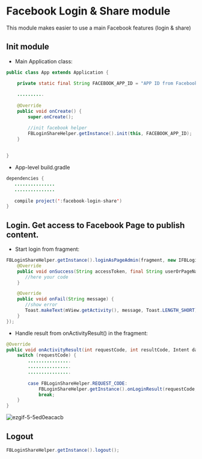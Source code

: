 # Facebook Login & Share module
This module makes easier to use a main Facebook features (login &amp; share)

## Init module

* Main Application class:
```java
public class App extends Application {

    private static final String FACEBOOK_APP_ID = "APP ID from Facebook Developer Console";
    
    ..........
    
    @Override
    public void onCreate() {
        super.onCreate();

        //init facebook helper
        FBLoginShareHelper.getInstance().init(this, FACEBOOK_APP_ID);
    }
    
  
}
```

* App-level build.gradle
```java
dependencies {
   ...............
   ...............
   
   compile project(':facebook-login-share')
}
```


## Login. Get access to Facebook Page to publish content.

* Start login from fragment:
```java
FBLoginShareHelper.getInstance().loginAsPageAdmin(fragment, new IFBLoginShareHelper.IFBLoginResultCallbacks() {
    @Override
    public void onSuccess(String accessToken, final String userOrPageName, String userOrPageId) {
       //here your code
    }

    @Override
    public void onFail(String message) {
       //show error
       Toast.makeText(mView.getActivity(), message, Toast.LENGTH_SHORT).show();
    }
});
```

* Handle result from onActivityResult() in the fragment:
```java
@Override
public void onActivityResult(int requestCode, int resultCode, Intent data) {
    switch (requestCode) {
        ................
        ................
        ................
            
        case FBLoginShareHelper.REQUEST_CODE:
            FBLoginShareHelper.getInstance().onLoginResult(requestCode, resultCode, data);
            break;
    }
}
```


![ezgif-5-5ed0eacacb](https://user-images.githubusercontent.com/5750211/33781034-acdaa16a-dc5b-11e7-9de4-3a554aaa173f.gif)


## Logout 

```java
FBLoginShareHelper.getInstance().logout();
```

